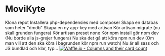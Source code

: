 # MoviKyte
Klona repot
Installera php-dependensies med composer
Skapa en databas som heter "dmdb"
Skapa en ny app-key med artisan
Kör artisan migrate
(nu skall grunden fungera)
Kör artisan preset none
Kör npm install
gör npm dev
(Nu borde alla js-grejer fungera)
Nu ska det gå att köra npm run dev
  (Om man vill att den ska köra i bagrunden kör npm run watch)
 Nu är all sass och JS bundlad och klar, typ...
[![Waffle.io - Columns and their card count](https://badge.waffle.io/chas-academy/dragons-06-imdb-clone.png?columns=all)](https://waffle.io/chas-academy/dragons-06-imdb-clone?utm_source=badge)
